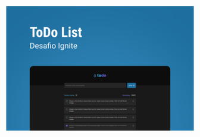 <img src="https://raw.githubusercontent.com/BrunoBecoski/Ignite-ReactJS-Desafio-01-Praticando-os-conceitos-do-ReactJS/main/.github/capa.png" alt="Capa ToDo List" />
